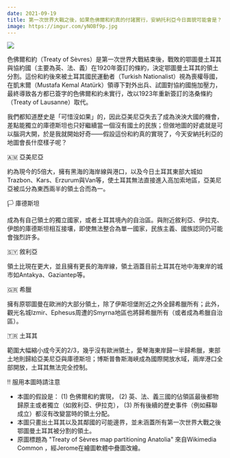 ```yaml
---
date: 2021-09-19
title: 第一次世界大戰之後，如果色佛爾和約真的付諸實行，安納托利亞今日面貌可能會是？
image: https://imgur.com/yNOBf9p.jpg
---
```


![](https://imgur.com/yNOBf9p.jpg)

色佛爾和約（Treaty of Sèvres）是第一次世界大戰結束後，戰敗的鄂圖曼土耳其與協約國（主要為英、法、義）在1920年簽訂的條約，決定鄂圖曼土耳其的領土分割。這份和約後來被土耳其國民運動者（Turkish Nationalist）視為喪權辱國，在凱末爾（Mustafa Kemal Atatürk）領導下對外出兵、試圖對協約國施加壓力，最終導致各方都已簽字的色佛爾和約未實行，改以1923年重新簽訂的洛桑條約（Treaty of Lausanne）取代。

我們都知道歷史是「可惜沒如果」的，因此亞美尼亞失去了成為泱泱大國的機會，差點能獨立的庫德斯坦也只好繼續當一個沒有國土的民族；但做地圖的好處就是可以腦洞大開，於是我就開始好奇——假設這份和約真的實現了，今天安納托利亞的地圖會長什麼樣子呢？

🇦🇲 亞美尼亞

約為現今的5倍大，擁有黑海的海岸線與港口，以及今日土耳其東部大城如Trazbon、Kars、Erzurum與Van等，使土耳其無法直接進入高加索地區，亞美尼亞被瓜分為東西兩半的領土合而為一。

🏳️ 庫德斯坦

成為有自己領土的獨立國家，或者土耳其境內的自治區。與附近敘利亞、伊拉克、伊朗的庫德斯坦相互接壤，即使無法整合為單一國家，民族主義、國族認同仍可能會強烈許多。

🇸🇾 敘利亞

領土比現在更大，並且擁有更長的海岸線，領土涵蓋目前土耳其在地中海東岸的城市如Antakya、Gaziantep等。

🇬🇷 希臘

擁有原鄂圖曼在歐洲的大部分領土，除了伊斯坦堡附近之外全歸希臘所有；此外，觀光名城Izmir、Ephesus周遭的Smyrna地區也將歸希臘所有（或者成為希臘自治區）。

🇹🇷 土耳其

範圍大幅縮小成今天的2/3，幾乎沒有歐洲領土，愛琴海東岸歸一半歸希臘，東部土地則歸給亞美尼亞與庫德斯坦；博斯普魯斯海峽成為國際開放水域，兩岸港口全部開放，土耳其無法完全控制。

‼️ 服用本圖時請注意

- 本圖的假設是： (1) 色佛爾和約實現， (2) 英、法、義三國的佔領區最後都物歸原主或者獨立（如敘利亞、伊拉克）， (3) 所有後續的歷史事件（例如蘇聯成立）都沒有改變當時的領土分配。
- 本圖只畫出土耳其以及其鄰國的可能邊界，並未涵蓋所有第一次世界大戰之後鄂圖曼土耳其被分割的領土。
- 原圖標題為 "Treaty of Sèvres map partitioning Anatolia" 來自Wikimedia Common ，經Jerome在繪圖軟體中疊圖改繪。